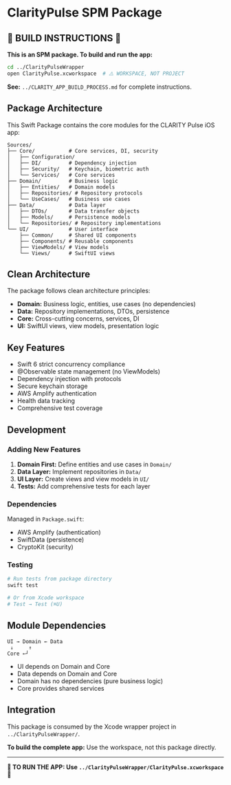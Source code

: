 # ClarityPulse SPM Package

## 🚨 BUILD INSTRUCTIONS 🚨

**This is an SPM package. To build and run the app:**

```bash
cd ../ClarityPulseWrapper
open ClarityPulse.xcworkspace  # ⚠️ WORKSPACE, NOT PROJECT
```

**See:** `../CLARITY_APP_BUILD_PROCESS.md` for complete instructions.

## Package Architecture

This Swift Package contains the core modules for the CLARITY Pulse iOS app:

```
Sources/
├── Core/           # Core services, DI, security
│   ├── Configuration/
│   ├── DI/         # Dependency injection
│   ├── Security/   # Keychain, biometric auth
│   └── Services/   # Core services
├── Domain/         # Business logic
│   ├── Entities/   # Domain models
│   ├── Repositories/ # Repository protocols
│   └── UseCases/   # Business use cases
├── Data/           # Data layer
│   ├── DTOs/       # Data transfer objects
│   ├── Models/     # Persistence models
│   └── Repositories/ # Repository implementations
└── UI/             # User interface
    ├── Common/     # Shared UI components
    ├── Components/ # Reusable components
    ├── ViewModels/ # View models
    └── Views/      # SwiftUI views
```

## Clean Architecture

The package follows clean architecture principles:

- **Domain:** Business logic, entities, use cases (no dependencies)
- **Data:** Repository implementations, DTOs, persistence
- **Core:** Cross-cutting concerns, services, DI
- **UI:** SwiftUI views, view models, presentation logic

## Key Features

- Swift 6 strict concurrency compliance
- @Observable state management (no ViewModels)
- Dependency injection with protocols
- Secure keychain storage
- AWS Amplify authentication
- Health data tracking
- Comprehensive test coverage

## Development

### Adding New Features

1. **Domain First:** Define entities and use cases in `Domain/`
2. **Data Layer:** Implement repositories in `Data/`
3. **UI Layer:** Create views and view models in `UI/`
4. **Tests:** Add comprehensive tests for each layer

### Dependencies

Managed in `Package.swift`:
- AWS Amplify (authentication)
- SwiftData (persistence)
- CryptoKit (security)

### Testing

```bash
# Run tests from package directory
swift test

# Or from Xcode workspace
# Test → Test (⌘U)
```

## Module Dependencies

```
UI → Domain ← Data
 ↓     ↑
Core ←┘
```

- UI depends on Domain and Core
- Data depends on Domain and Core
- Domain has no dependencies (pure business logic)
- Core provides shared services

## Integration

This package is consumed by the Xcode wrapper project in `../ClarityPulseWrapper/`.

**To build the complete app:** Use the workspace, not this package directly.

---

**🚨 TO RUN THE APP: Use `../ClarityPulseWrapper/ClarityPulse.xcworkspace` 🚨**
